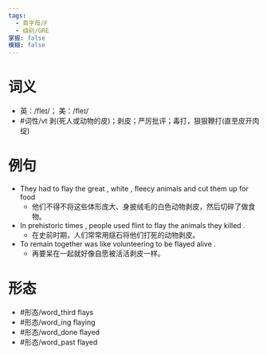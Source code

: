 ```yaml
---
tags:
  - 首字母/F
  - 级别/GRE
掌握: false
模糊: false
---
```

# 词义
- 英：/fleɪ/； 美：/fleɪ/
- #词性/vt  剥(死人或动物的皮)；剥皮；严厉批评；毒打，狠狠鞭打(直至皮开肉绽)
# 例句
- They had to flay the great , white , fleecy animals and cut them up for food
	- 他们不得不将这些体形庞大、身披绒毛的白色动物剥皮，然后切碎了做食物。
- In prehistoric times , people used flint to flay the animals they killed .
	- 在史前时期，人们常常用燧石将他们打死的动物剥皮。
- To remain together was like volunteering to be flayed alive .
	- 再要呆在一起就好像自愿被活活剥皮一样。
# 形态
- #形态/word_third flays
- #形态/word_ing flaying
- #形态/word_done flayed
- #形态/word_past flayed

